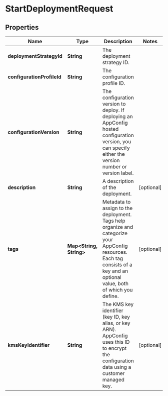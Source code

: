 

# StartDeploymentRequest


## Properties

| Name | Type | Description | Notes |
|------------ | ------------- | ------------- | -------------|
|**deploymentStrategyId** | **String** | The deployment strategy ID. |  |
|**configurationProfileId** | **String** | The configuration profile ID. |  |
|**configurationVersion** | **String** | The configuration version to deploy. If deploying an AppConfig hosted configuration version, you can specify either the version number or version label. |  |
|**description** | **String** | A description of the deployment. |  [optional] |
|**tags** | **Map&lt;String, String&gt;** | Metadata to assign to the deployment. Tags help organize and categorize your AppConfig resources. Each tag consists of a key and an optional value, both of which you define. |  [optional] |
|**kmsKeyIdentifier** | **String** | The KMS key identifier (key ID, key alias, or key ARN). AppConfig uses this ID to encrypt the configuration data using a customer managed key.  |  [optional] |



